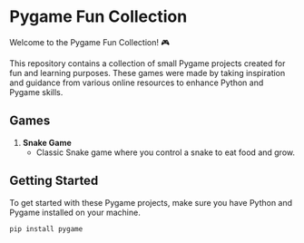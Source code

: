 # Pygame Fun Collection

Welcome to the Pygame Fun Collection! 🎮

This repository contains a collection of small Pygame projects created for fun and learning purposes. These games were made by taking inspiration and guidance from various online resources to enhance Python and Pygame skills.

## Games

1. **Snake Game**
   - Classic Snake game where you control a snake to eat food and grow.

## Getting Started

To get started with these Pygame projects, make sure you have Python and Pygame installed on your machine.

```bash
pip install pygame

